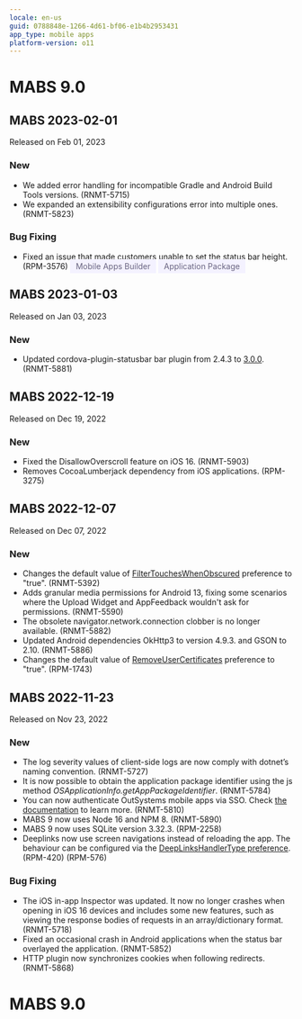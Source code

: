 ```yaml
---
locale: en-us
guid: 0788848e-1266-4d61-bf06-e1b4b2953431
app_type: mobile apps
platform-version: o11
---
```


<div class="hidden"><h1>MABS 9.0</h1></div> 

<div class="hidden" id="mabs-2023-02-01_start"></div>

<h2 id="mabs_2023-02-01" >MABS 2023-02-01</h2>
<div class="info"><p>Released on Feb 01, 2023</p></div>


<style>.cattag {background: #f4f2ff; color: #6a6581; padding: 4px 10px;}</style>
<h3 id="new_in_mabs_2023-02-01" > New</h3>
<ul>
<li>We added error handling for incompatible Gradle and Android Build Tools versions. (RNMT-5715)</li>
<li>We expanded an extensibility configurations error into multiple ones. (RNMT-5823)</li>
</ul>
<h3 id="bug_fixing_mabs_2023-02-01" >Bug Fixing</h3>
<ul>
<li>Fixed an issue that made customers unable to set the status bar height. (RPM-3576) <span class="cattag">Mobile Apps Builder</span>  <span class="cattag">Application Package</span> </li>
</ul>

<div class="hidden" id="mabs-2023-02-01_end"></div><div class="hidden" id="mabs-2023-01-03_start"></div>

<h2 id="mabs_2023-01-03" >MABS 2023-01-03</h2>
<div class="info"><p>Released on Jan 03, 2023</p></div>


<style>.cattag {background: #f4f2ff; color: #6a6581; padding: 4px 10px;}</style>
<h3 id="new_in_mabs_2023-01-03" > New</h3>
<ul>
<li>Updated cordova-plugin-statusbar bar plugin from 2.4.3 to <a href="https://github.com/OutSystems/cordova-plugin-statusbar/releases/tag/3.0.0%2B0.1.0" target="_blank" rel="noopener noreferrer">3.0.0</a>. (RNMT-5881)</li>
</ul>

<div class="hidden" id="mabs-2023-01-03_end"></div><div class="hidden" id="mabs-2022-12-19_start"></div>

<h2 id="mabs_2022-12-19" >MABS 2022-12-19</h2>
<div class="info"><p>Released on Dec 19, 2022</p></div>

<h3 id="new_in_mabs_2022-12-19" > New</h3>
<ul>
<li>Fixed the DisallowOverscroll feature on iOS 16. (RNMT-5903)</li>
<li>Removes CocoaLumberjack dependency from iOS applications. (RPM-3275)</li>
</ul>

<div class="hidden" id="mabs-2022-12-19_end"></div><div class="hidden" id="mabs-2022-12-07_start"></div>

<h2 id="mabs_2022-12-07" >MABS 2022-12-07</h2>
<div class="info"><p>Released on Dec 07, 2022</p></div>

<h3 id="new_in_mabs_2022-12-07" > New</h3>
<ul>
<li>Changes the default value of <a href="https://success.outsystems.com/Documentation/11/Delivering_Mobile_Apps/Customize_Your_Mobile_App/Extensibility_Configurations_JSON_Schema" target="_blank" rel="noopener noreferrer">FilterTouchesWhenObscured</a> preference to "true".  (RNMT-5392)</li>
<li>Adds granular media permissions for Android 13, fixing some scenarios where the Upload Widget and AppFeedback wouldn't ask for permissions. (RNMT-5590)</li>
<li>The obsolete navigator.network.connection clobber is no longer available. (RNMT-5882)</li>
<li>Updated Android dependencies OkHttp3 to version 4.9.3. and GSON to 2.10. (RNMT-5886)</li>
<li>Changes the default value of <a href="https://success.outsystems.com/Documentation/11/Delivering_Mobile_Apps/Customize_Your_Mobile_App/Extensibility_Configurations_JSON_Schema" target="_blank" rel="noopener noreferrer">RemoveUserCertificates</a> preference to "true". (RPM-1743)</li>
</ul>

<div class="hidden" id="mabs-2022-12-07_end"></div><div class="hidden" id="mabs-2022-11-23_start"></div>

<h2 id="mabs_2022-11-23" >MABS 2022-11-23</h2>
<div class="info"><p>Released on Nov 23, 2022</p></div>

<h3 id="new_in_mabs_2022-11-23" > New</h3>
<ul>
<li>The log severity values of client-side logs are now comply with dotnet’s naming convention. (RNMT-5727)</li>
<li>It is now possible to obtain the application package identifier using the js method <i>OSApplicationInfo.getAppPackageIdentifier</i>.  (RNMT-5784)</li>
<li>You can now authenticate OutSystems mobile apps via SSO. Check <a href="https://success.outsystems.com/Documentation/11/Developing_an_Application/Secure_the_Application/End_Users/End_Users_Authentication/Configure_SAML_2.0_Authentication/Updating_the_login_and_logout_flows_of_your_Mobile_App_to_support_SAML_2.0">the documentation</a> to learn more. (RNMT-5810)</li>
<li>MABS 9 now uses Node 16 and NPM 8. (RNMT-5890)</li>
<li>MABS 9 now uses SQLite version 3.32.3. (RPM-2258)</li>
<li>Deeplinks now use screen navigations instead of reloading the app. The behaviour can be configured via the <a href="https://success.outsystems.com/Documentation/11/Delivering_Mobile_Apps/Customize_Your_Mobile_App/Customize_Deeplink_Behavior">DeepLinksHandlerType preference</a>. (RPM-420) (RPM-576)</li>
</ul>
<h3 id="bug_fixing_mabs_2022-11-23" >Bug Fixing</h3>
<ul>
<li>The iOS in-app Inspector was updated. It now no longer crashes when opening in iOS 16 devices and includes some new features, such as viewing the response bodies of requests in an array/dictionary format. (RNMT-5718)</li>
<li>Fixed an occasional crash in Android applications when the status bar overlayed the application. (RNMT-5852)</li>
<li>HTTP plugin now synchronizes cookies when following redirects. (RNMT-5868)</li>
</ul>

<div class="hidden" id="mabs-2022-11-23_end"></div><div class="hidden"><h1>MABS 9.0</h1></div> 
